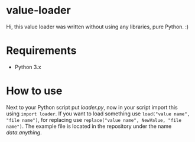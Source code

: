 # value-loader
Hi, this value loader was written without using any libraries, pure Python. :)
# Requirements
- Python 3.x
# How to use
Next to your Python script put *loader.py*, now in your script import this using `import loader`.
If you want to load something use `load("value name", "file name")`, for replacing use `replace("value name", NewValue, "file name")`. 
The example file is located in the repository under the name *data.anything*.
